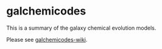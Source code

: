 # galchemicodes

This is a summary of the galaxy chemical evolution models.

Please see [galchemicodes-wiki](https://github.com/juzikong/galchemicodes/wiki).
